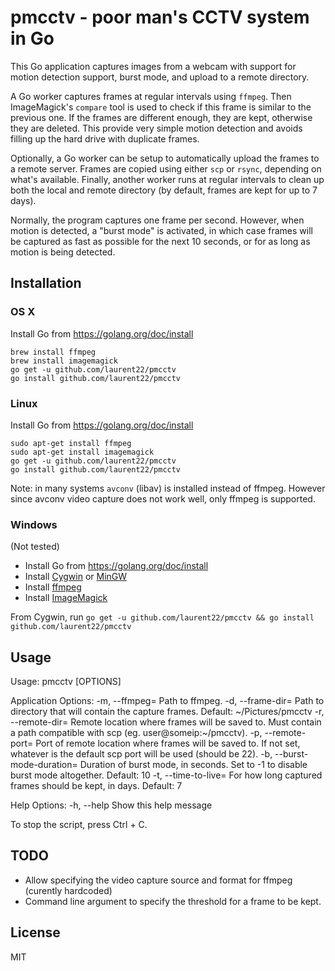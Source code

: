 # pmcctv - poor man's CCTV system in Go

This Go application captures images from a webcam with support for motion detection support, burst mode, and upload to a remote directory.

A Go worker captures frames at regular intervals using `ffmpeg`. Then ImageMagick's `compare` tool is used to check if this frame is similar to the previous one. If the frames are different enough, they are kept, otherwise they are deleted. This provide very simple motion detection and avoids filling up the hard drive with duplicate frames.

Optionally, a Go worker can be setup to automatically upload the frames to a remote server. Frames are copied using either `scp` or `rsync`, depending on what's available. Finally, another worker runs at regular intervals to clean up both the local and remote directory (by default, frames are kept for up to 7 days).

Normally, the program captures one frame per second. However, when motion is detected, a "burst mode" is activated, in which case frames will be captured as fast as possible for the next 10 seconds, or for as long as motion is being detected.

## Installation

### OS X

Install Go from https://golang.org/doc/install

    brew install ffmpeg
    brew install imagemagick
    go get -u github.com/laurent22/pmcctv
    go install github.com/laurent22/pmcctv

### Linux

Install Go from https://golang.org/doc/install

    sudo apt-get install ffmpeg
    sudo apt-get install imagemagick
    go get -u github.com/laurent22/pmcctv
    go install github.com/laurent22/pmcctv

Note: in many systems `avconv` (libav) is installed instead of ffmpeg. However since avconv video capture does not work well, only ffmpeg is supported.
 
### Windows

(Not tested)

* Install Go from https://golang.org/doc/install
* Install [Cygwin](https://www.cygwin.com/) or [MinGW](http://www.mingw.org/)
* Install [ffmpeg](http://ffmpeg.zeranoe.com/builds/)
* Install [ImageMagick](http://www.imagemagick.org/script/binary-releases.php)

From Cygwin, run `go get -u github.com/laurent22/pmcctv && go install github.com/laurent22/pmcctv`

## Usage

  Usage:
    pmcctv [OPTIONS]

  Application Options:
    -m, --ffmpeg=              Path to ffmpeg.
    -d, --frame-dir=           Path to directory that will contain the capture frames. Default: ~/Pictures/pmcctv
    -r, --remote-dir=          Remote location where frames will be saved to. Must contain a path compatible with scp (eg. user@someip:~/pmcctv).
    -p, --remote-port=         Port of remote location where frames will be saved to. If not set, whatever is the default scp port will be used (should be 22).
    -b, --burst-mode-duration= Duration of burst mode, in seconds. Set to -1 to disable burst mode altogether. Default: 10
    -t, --time-to-live=        For how long captured frames should be kept, in days. Default: 7

  Help Options:
    -h, --help                 Show this help message

To stop the script, press Ctrl + C.

## TODO

* Allow specifying the video capture source and format for ffmpeg (curently hardcoded)
* Command line argument to specify the threshold for a frame to be kept.

## License

MIT
